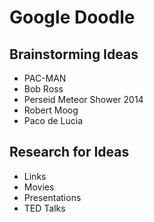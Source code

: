 # Google Doodle

## Brainstorming Ideas

* PAC-MAN
* Bob Ross
* Perseid Meteor Shower 2014
* Robert Moog 
* Paco de Lucia

## Research for Ideas

* Links
* Movies
* Presentations
* TED Talks